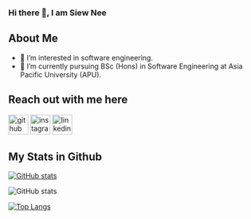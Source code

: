 ### Hi there 👋, I am Siew Nee

 ## About Me

- 👀 I’m interested in software engineering.
- 🌱 I’m currently pursuing BSc (Hons) in Software Engineering at Asia Pacific University (APU).

## Reach out with me here

[<img src='https://skillicons.dev/icons?i=github&theme=light' alt='github' height='40'>](https://github.com/siewneetai/siewneetai)  [<img src='https://skillicons.dev/icons?i=instagram&theme=light' alt='instagram' height='40'>](https://www.instagram.com/siewnee43_tai/) [<img src='https://skillicons.dev/icons?i=linkedin&theme=light' alt='linkedin' height='40'>](www.linkedin.com/in/siewneetai) 

## My Stats in Github

[![GitHub stats](https://github-readme-stats-opal-five.vercel.app/api?username=siewneetai)](https://github.com/anuraghazra/github-readme-stats)

![GitHub stats](https://github-readme-stats.vercel.app/api?username=siewneetai&show_icons=true&count_private=true)

[![Top Langs](https://github-readme-stats.vercel.app/api/top-langs/?username=siewneetai)](https://github.com/anuraghazra/github-readme-stats)



